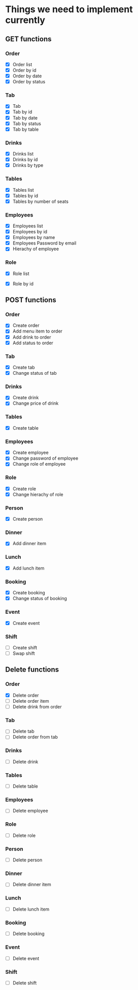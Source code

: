 # Things we need to implement currently

## GET functions
### Order
- [x] Order list
- [x] Order by id
- [x] Order by date
- [x] Order by status

### Tab
- [x] Tab
- [x] Tab by id
- [x] Tab by date
- [x] Tab by status
- [x] Tab by table

### Drinks
- [x] Drinks list
- [x] Drinks by id
- [x] Drinks by type

### Tables
- [x] Tables list
- [x] Tables by id
- [x] Tables by number of seats

### Employees
- [x] Employees list
- [x] Employees by id
- [x] Employees by name
- [x] Employees Password by email
- [x] Hierachy of employee

### Role
- [x] Role list
- [x] Role by id



## POST functions
### Order
- [x] Create order
- [x] Add menu item to order
- [x] Add drink to order
- [x] Add status to order

### Tab
- [x] Create tab
- [x] Change status of tab

### Drinks
- [x] Create drink
- [x] Change price of drink

### Tables
- [x] Create table

### Employees
- [x] Create employee
- [x] Change password of employee
- [x] Change role of employee

### Role
- [x] Create role
- [x] Change hierachy of role

### Person
- [x] Create person

### Dinner
- [x] Add dinner item

### Lunch
- [x] Add lunch item

### Booking
- [x] Create booking
- [x] Change status of booking

### Event
- [x] Create event

### Shift
- [ ] Create shift
- [ ] Swap shift

## Delete functions
### Order
- [x] Delete order
- [ ] Delete order item
- [ ] Delete drink from order

### Tab
- [ ] Delete tab
- [ ] Delete order from tab

### Drinks
- [ ] Delete drink

### Tables
- [ ] Delete table

### Employees
- [ ] Delete employee

### Role
- [ ] Delete role

### Person
- [ ] Delete person

### Dinner
- [ ] Delete dinner item

### Lunch
- [ ] Delete lunch item

### Booking
- [ ] Delete booking

### Event
- [ ] Delete event

### Shift
- [ ] Delete shift